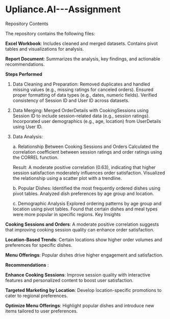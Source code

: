 # Upliance.AI---Assignment
Repository Contents

The repository contains the following files:
      
**Excel Workbook**:
Includes cleaned and merged datasets.
Contains pivot tables and visualizations for analysis.

**Report Document**:
Summarizes the analysis, key findings, and actionable recommendations.

**Steps Performed**
1. Data Cleaning and Preparation: 
Removed duplicates and handled missing values (e.g., missing ratings for canceled orders).
Ensured proper formatting of data types (e.g., dates, numeric fields).
Verified consistency of Session ID and User ID across datasets.
2. Data Merging:
Merged OrderDetails with CookingSessions using Session ID to include session-related data (e.g., session ratings).
Incorporated user demographics (e.g., age, location) from UserDetails using User ID.
3. Data Analysis:

      a. Relationship Between Cooking Sessions and Orders
      Calculated the correlation coefficient between session ratings and order ratings using the CORREL function.

      Result: A moderate positive correlation (0.63), indicating that higher session satisfaction moderately influences order satisfaction.
      Visualized the relationship using a scatter plot with a trendline.

      b. Popular Dishes: 
      Identified the most frequently ordered dishes using pivot tables.
      Analyzed dish preferences by age group and location.

      c. Demographic Analysis
      Explored ordering patterns by age group and location using pivot tables.
      Found that certain dishes and meal types were more popular in specific regions.
      Key Insights


**Cooking Sessions and Orders**:
A moderate positive correlation suggests that improving cooking session quality can enhance order satisfaction.


**Location-Based Trends**:
Certain locations show higher order volumes and preferences for specific dishes.


**Menu Offerings**:
Popular dishes drive higher engagement and satisfaction.

**Recommendations** : 

**Enhance Cooking Sessions**:
    Improve session quality with interactive features and personalized content to boost user satisfaction.

**Targeted Marketing by Location**:
    Develop location-specific promotions to cater to regional preferences.

**Optimize Menu Offerings**:
    Highlight popular dishes and introduce new items tailored to user preferences.
